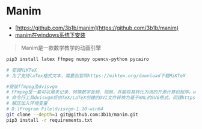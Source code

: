 # Manim

- [https://github.com/3b1b/manim](https://github.com/3b1b/manim)
- [manim在windows系统下安装](https://www.cnblogs.com/noticeable/p/12651585.html)

> Manim是一款数学教学的动画引擎

```bash
pip3 install latex ffmpeg numpy opencv-python pycairo

# 安装MiKTeX
# 为了支持laTex格式文本，需要到官网https://miktex.org/download下载MiKTeX

#安装ffmpeg及dvisvgm
# FFmpeg是一套可以用来记录、转换数字音频、视频，并能将其转化为流的开源计算机程序。windows下下载ffmpeg，首先需要到官网https://ffmpeg.org/download.html#build-windows下载对应软件包。
# 命令行工具dvisvgm将由TeX/LaTeX创建的DVI文件转换为基于XML的SVG格式。同理https://sourceforge.net/projects/dvisvgm/files/latest/download下载软件包。
# 解压加入环境变量
# D:\Program File\dvisvgm-1.10-win64
git clone --depth=1 git@github.com:3b1b/manim.git
pip3 install -r requirements.txt
```
